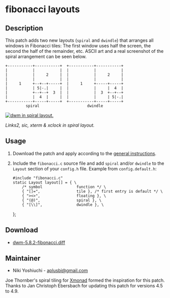 # fibonacci layouts

## Description

This patch adds two new layouts (`spiral` and `dwindle`) that arranges all
windows in Fibonacci tiles: The first window uses half the screen, the second
the half of the remainder, etc. ASCII art and a real screenshot of the spiral
arrangement can be seen below.

    +-----------+-----------+  +-----------+-----------+
    |           |           |  |           |           |
    |           |     2     |  |           |     2     |
    |           |           |  |           |           |
    |     1     +--+--+-----+  |     1     +-----+-----+
    |           | 5|-.|     |  |           |     |  4  |
    |           +--+--+  3  |  |           |  3  +--+--+
    |           |  4  |     |  |           |     | 5|-.|
    +-----------+-----+-----+  +-----------+-----+-----+
             spiral                     dwindle

[![dwm in spiral layout.][1]][2]

*Links2, sic, xterm & xclock in spiral layout.*

## Usage

 1. Download the patch and apply according to the [general instructions](.).
 2. Include the `fibonacci.c` source file and add `spiral` and/or `dwindle` to
    the `Layout` section of your `config.h` file.
    Example from `config.default.h`:

        #include "fibonacci.c"
        static Layout layout[] = { \
            /* symbol               function */ \
            { "[]=",                tile }, /* first entry is default */ \
            { "><>",                floating }, \
            { "(@)",                spiral }, \
            { "[\\]",               dwindle }, \
    };

## Download

 * [dwm-5.8.2-fibonacci.diff](dwm-5.8.2-fibonacci.diff)

## Maintainer

 * Niki Yoshiuchi - <aplusbi@gmail.com>

Joe Thornber's spiral tiling for [Xmonad][3] formed the inspiration for this
patch. Thanks to Jan Christoph Ebersbach for updating this patch for versions
4.5 to 4.9.

[1]: http://schot.a-eskwadraat.nl/images/dwm-spiral_small.png
[2]: http://schot.a-eskwadraat.nl/images/dwm-spiral.png
[3]: http://www.xmonad.org
